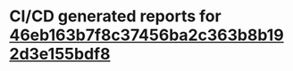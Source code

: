 # CI/CD generated reports for [46eb163b7f8c37456ba2c363b8b192d3e155bdf8](https://github.com/hydephp/develop/commit/46eb163b7f8c37456ba2c363b8b192d3e155bdf8)
